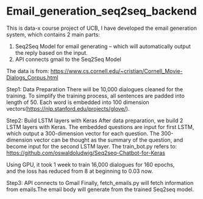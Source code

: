 # Email_generation_seq2seq_backend

This is data-x course project of UCB, I have developed the email generation system, which contains 2 main parts: 

1.	Seq2Seq Model for email generating – which will automatically output the reply based on the input. 
2.	API connects gmail to the Seq2Seq Model 

The data is from:  https://www.cs.cornell.edu/~cristian/Cornell_Movie-Dialogs_Corpus.html


Step1: Data Preparation
There will be 10,000 dialogues cleaned for the training. To simplify the training process, all sentences are padded into length of 50. Each word is embedded into 100 dimension vectors(https://nlp.stanford.edu/projects/glove/).

Step2: Build LSTM layers with Keras
After data preparation, we build 2 LSTM layers with Keras. 
The embedded questions are input for first LSTM, which output a 300-dimension vector for each question. 
The 300-dimension vector can be thought as the summary of the question, and become input for the second LSTM layer.
The train_bot.py refers to: https://github.com/oswaldoludwig/Seq2seq-Chatbot-for-Keras

Using GPU, it took 1 week to train 16,000 dialogues for 160 epochs,  
and the loss has reduced from 8 at beginning to 0.03 now.

Step3: API connects to Gmail
Finally, fetch_emails.py will fetch information from emails.The email body will generate from the trained Seq2seq model.







